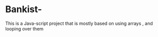 # Bankist-
This is a Java-script project that is mostly based on using arrays , and looping over them
